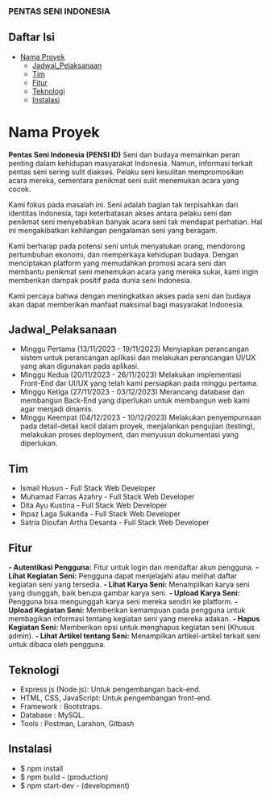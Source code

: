 ### PENTAS SENI INDONESIA

## Daftar Isi
- [Nama Proyek](#nama-proyek)
  - [Jadwal\_Pelaksanaan](#jadwal_pelaksanaan)
  - [Tim](#tim)
  - [Fitur](#fitur)
  - [Teknologi](#teknologi)
  - [Instalasi](#instalasi)

# Nama Proyek
**Pentas Seni Indonesia (PENSI ID)**
Seni dan budaya memainkan peran penting dalam kehidupan masyarakat Indonesia. Namun, informasi terkait pentas seni sering sulit diakses. Pelaku seni kesulitan mempromosikan acara mereka, sementara penikmat seni sulit menemukan acara yang cocok.

Kami fokus pada masalah ini. Seni adalah bagian tak terpisahkan dari identitas Indonesia, tapi keterbatasan akses antara pelaku seni dan penikmat seni menyebabkan banyak acara seni tak mendapat perhatian. Hal ini mengakibatkan kehilangan pengalaman seni yang beragam.

Kami berharap pada potensi seni untuk menyatukan orang, mendorong pertumbuhan ekonomi, dan memperkaya kehidupan budaya. Dengan menciptakan platform yang memudahkan promosi acara seni dan membantu penikmat seni menemukan acara yang mereka sukai, kami ingin memberikan dampak positif pada dunia seni Indonesia.

Kami percaya bahwa dengan meningkatkan akses pada seni dan budaya akan dapat memberikan manfaat maksimal bagi masyarakat Indonesia.

## Jadwal_Pelaksanaan
- Minggu Pertama (13/11/2023 - 19/11/2023) Menyiapkan perancangan sistem untuk perancangan aplikasi dan melakukan perancangan UI/UX yang akan digunakan pada aplikasi.
- Minggu Kedua (20/11/2023 - 26/11/2023) Melakukan implementasi Front-End dar UI/UX yang telah kami persiapkan pada minggu pertama.
- Minggu Ketiga (27/11/2023 - 03/12/2023) Merancang database dan membangun Back-End yang diperlukan untuk membangun web kami agar menjadi dinamis.
- Minggu Keempat (04/12/2023 - 10/12/2023) Melakukan penyempurnaan pada detail-detail kecil dalam proyek, menjalankan pengujian (testing), melakukan proses deployment, dan menyusun dokumentasi yang diperlukan.

## Tim
- Ismail Husun - Full Stack Web Developer
- Muhamad Farras Azahry - Full Stack Web Developer
- Dita Ayu Kustina - Full Stack Web Developer
- Ihpaz Laga Sukanda - Full Stack Web Developer
- Satria Dioufan Artha Desanta - Full Stack Web Developer

## Fitur
**- Autentikasi Pengguna:**
Fitur untuk login dan mendaftar akun pengguna.
**- Lihat Kegiatan Seni:**
Pengguna dapat menjelajahi atau melihat daftar kegiatan seni yang tersedia.
**- Lihat Karya Seni:**
Menampilkan karya seni yang diunggah, baik berupa gambar karya seni.
**- Upload Karya Seni:**
Pengguna bisa mengunggah karya seni mereka sendiri ke platform.
**- Upload Kegiatan Seni:**
Memberikan kemampuan pada pengguna untuk membagikan informasi tentang kegiatan seni yang mereka adakan.
**- Hapus Kegiatan Seni:**
Memberikan opsi untuk menghapus kegiatan seni (Khusus admin).
**- Lihat Artikel tentang Seni:**
Menampilkan artikel-artikel terkait seni untuk dibaca oleh pengguna.

## Teknologi
- Express js (Node.js): Untuk pengembangan back-end.
- HTML, CSS, JavaScript: Untuk pengembangan front-end.
- Framework : Bootstraps.
- Database : MySQL.
- Tools : Postman, Larahon, Gitbash

## Instalasi
- $ npm install
- $ npm build  - (production)
- $ npm start-dev  - (development)
